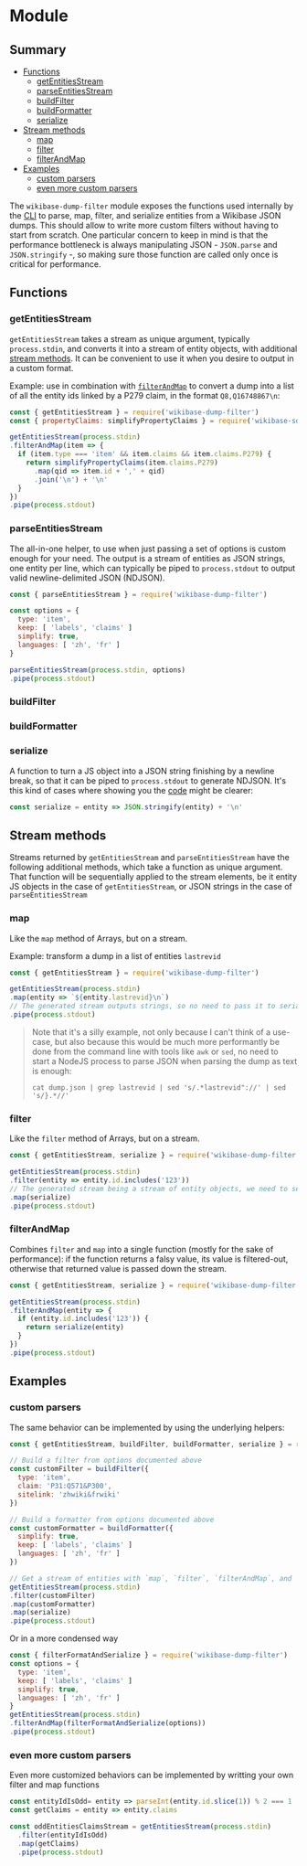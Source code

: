 # Module

## Summary

<!-- START doctoc generated TOC please keep comment here to allow auto update -->
<!-- DON'T EDIT THIS SECTION, INSTEAD RE-RUN doctoc TO UPDATE -->


- [Functions](#functions)
  - [getEntitiesStream](#getentitiesstream)
  - [parseEntitiesStream](#parseentitiesstream)
  - [buildFilter](#buildfilter)
  - [buildFormatter](#buildformatter)
  - [serialize](#serialize)
- [Stream methods](#stream-methods)
  - [map](#map)
  - [filter](#filter)
  - [filterAndMap](#filterandmap)
- [Examples](#examples)
  - [custom parsers](#custom-parsers)
  - [even more custom parsers](#even-more-custom-parsers)

<!-- END doctoc generated TOC please keep comment here to allow auto update -->

The `wikibase-dump-filter` module exposes the functions used internally by the [CLI](https://github.com/maxlath/wikidata-filter/blob/master/docs/cli.md) to parse, map, filter, and serialize entities from a Wikibase JSON dumps. This should allow to write more custom filters without having to start from scratch. One particular concern to keep in mind is that the performance bottleneck is always manipulating JSON - `JSON.parse` and `JSON.stringify` -, so making sure those function are called only once is critical for performance.

## Functions
### getEntitiesStream
`getEntitiesStream` takes a stream as unique argument, typically `process.stdin`, and converts it into a stream of entity objects, with additional [stream methods](#stream-methods). It can be convenient to use it when you desire to output in a custom format.

Example: use in combination with [`filterAndMap`](#filterAndMap) to convert a dump into a list of all the entity ids linked by a P279 claim, in the format `Q8,Q16748867\n`:
```js
const { getEntitiesStream } = require('wikibase-dump-filter')
const { propertyClaims: simplifyPropertyClaims } = require('wikibase-sdk').simplify

getEntitiesStream(process.stdin)
.filterAndMap(item => {
  if (item.type === 'item' && item.claims && item.claims.P279) {
    return simplifyPropertyClaims(item.claims.P279)
      .map(qid => item.id + ',' + qid)
      .join('\n') + '\n'
  }
})
.pipe(process.stdout)
```

### parseEntitiesStream
The all-in-one helper, to use when just passing a set of options is custom enough for your need. The output is a stream of entities as JSON strings, one entity per line, which can typically be piped to `process.stdout` to output valid newline-delimited JSON (NDJSON).

```js
const { parseEntitiesStream } = require('wikibase-dump-filter')

const options = {
  type: 'item',
  keep: [ 'labels', 'claims' ]
  simplify: true,
  languages: [ 'zh', 'fr' ]
}

parseEntitiesStream(process.stdin, options)
.pipe(process.stdout)
```

### buildFilter
### buildFormatter
### serialize
A function to turn a JS object into a JSON string finishing by a newline break, so that it can be piped to `process.stdout` to generate NDJSON. It's this kind of cases where showing you the [code](https://github.com/maxlath/wikibase-dump-filter/blob/master/lib/serialize_entity.js) might be clearer:
```js
const serialize = entity => JSON.stringify(entity) + '\n'
```

## Stream methods
Streams returned by `getEntitiesStream` and `parseEntitiesStream` have the following additional methods, which take a function as unique argument. That function will be sequentially applied to the stream elements, be it entity JS objects in the case of `getEntitiesStream`, or JSON strings in the case of `parseEntitiesStream`

### map
Like the `map` method of Arrays, but on a stream.

Example: transform a dump in a list of entities `lastrevid`
```js
const { getEntitiesStream } = require('wikibase-dump-filter')

getEntitiesStream(process.stdin)
.map(entity => `${entity.lastrevid}\n`)
// The generated stream outputs strings, so no need to pass it to serialize
.pipe(process.stdout)
```
> Note that it's a silly example, not only because I can't think of a use-case, but also because this would be much more performantly be done from the command line with tools like `awk` or `sed`, no need to start a NodeJS process to parse JSON when parsing the dump as text is enough:
>
> `cat dump.json | grep lastrevid | sed 's/.*lastrevid"://' | sed 's/}.*//'`

### filter
Like the `filter` method of Arrays, but on a stream.

```js
const { getEntitiesStream, serialize } = require('wikibase-dump-filter')

getEntitiesStream(process.stdin)
.filter(entity => entity.id.includes('123'))
// The generated stream being a stream of entity objects, we need to serialize the results, that is, not convert it to newline-delimited JSON
.map(serialize)
.pipe(process.stdout)
```

### filterAndMap
Combines `filter` and `map` into a single function (mostly for the sake of performance): if the function returns a falsy value, its value is filtered-out, otherwise that returned value is passed down the stream.

```js
const { getEntitiesStream, serialize } = require('wikibase-dump-filter')

getEntitiesStream(process.stdin)
.filterAndMap(entity => {
  if (entity.id.includes('123')) {
    return serialize(entity)
  }
})
.pipe(process.stdout)
```

## Examples
### custom parsers
The same behavior can be implemented by using the underlying helpers:
```js
const { getEntitiesStream, buildFilter, buildFormatter, serialize } = require('wikibase-dump-filter')

// Build a filter from options documented above
const customFilter = buildFilter({
  type: 'item',
  claim: 'P31:Q571&P300',
  sitelink: 'zhwiki&frwiki'
})

// Build a formatter from options documented above
const customFormatter = buildFormatter({
  simplify: true,
  keep: [ 'labels', 'claims' ]
  languages: [ 'zh', 'fr' ]
})

// Get a stream of entities with `map`, `filter`, `filterAndMap`, and `tap` methods
getEntitiesStream(process.stdin)
.filter(customFilter)
.map(customFormatter)
.map(serialize)
.pipe(process.stdout)
```

Or in a more condensed way
```js
const { filterFormatAndSerialize } = require('wikibase-dump-filter')
const options = {
  type: 'item',
  keep: [ 'labels', 'claims' ]
  simplify: true,
  languages: [ 'zh', 'fr' ]
}
getEntitiesStream(process.stdin)
.filterAndMap(filterFormatAndSerialize(options))
.pipe(process.stdout)
```

### even more custom parsers

Even more customized behaviors can be implemented by writting your own filter and map functions
```js
const entityIdIsOdd= entity => parseInt(entity.id.slice(1)) % 2 === 1
const getClaims = entity => entity.claims

const oddEntitiesClaimsStream = getEntitiesStream(process.stdin)
  .filter(entityIdIsOdd)
  .map(getClaims)
  .pipe(process.stdout)
```
